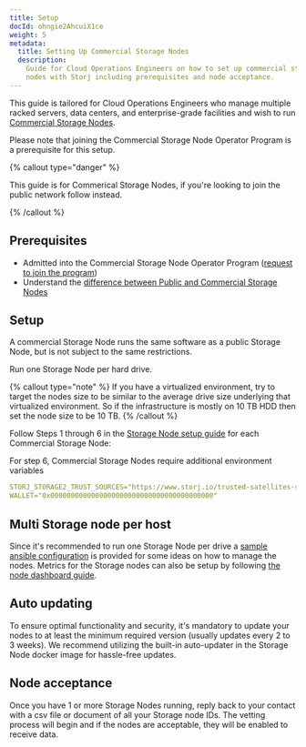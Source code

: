 ```yaml
---
title: Setup
docId: ohngie2AhcuiX1ce
weight: 5
metadata:
  title: Setting Up Commercial Storage Nodes
  description:
    Guide for Cloud Operations Engineers on how to set up commercial storage
    nodes with Storj including prerequisites and node acceptance.
---
```


This guide is tailored for Cloud Operations Engineers who manage multiple racked servers, data centers, and enterprise-grade facilities and wish to run [Commercial Storage Nodes](docId:eisoh4oa2uRaac1n).

Please note that joining the Commercial Storage Node Operator Program is a prerequisite for this setup.

{% callout type="danger" %}

This guide is for Commerical Storage Nodes, if you're looking to join the public network follow [](docId:kjMiGo7HTr4v_qwD5Iqc7) instead.

{% /callout %}

## Prerequisites

- Admitted into the Commercial Storage Node Operator Program ([request to join the program](https://www.storj.io/partners/commercial-nodes))
- Understand the [difference between Public and Commercial Storage Nodes](docId:eisoh4oa2uRaac1n#how-does-it-compare-to-the-public-network)

## Setup

A commercial Storage Node runs the same software as a public Storage Node, but is not subject to the same restrictions.

Run one Storage Node per hard drive.

{% callout type="note" %}
If you have a virtualized environment, try to target the nodes size to be similar to the average drive size underlying that virtualized environment. So if the infrastructure is mostly on 10 TB HDD then set the node size to be 10 TB.
{% /callout %}

Follow Steps 1 through 6 in the [Storage Node setup guide](docId:kjMiGo7HTr4v_qwD5Iqc7) for each Commercial Storage Node:

[](docId:hbCGTv1ZLLR2-kpSaGEXw)

[](docId:v-fUvPqySvUwTMF-od6hD)

[](docId:y0jltT-HzKPmDefi532sd)

[](docId:owZeAc56KSDnUzDhsBfB8)

[](docId:aT6VAB297OWLd4vqeXxf5)

[](docId:XC--4Jtp1o309gbWFOHPn)

For step 6, Commercial Storage Nodes require additional environment variables

```yaml
STORJ_STORAGE2_TRUST_SOURCES="https://www.storj.io/trusted-satellites-soc2"
WALLET="0x0000000000000000000000000000000000000000"
```

## Multi Storage node per host

Since it's recommended to run one Storage Node per drive a [sample ansible configuration](docId:aiwee4RieY4cooMa) is provided for some ideas on how to manage the nodes. Metrics for the Storage nodes can also be setup by following [the node dashboard guide](docId:eCupaiZizohpah7I).

## Auto updating

To ensure optimal functionality and security, it's mandatory to update your nodes to at least the minimum required version (usually updates every 2 to 3 weeks). We recommend utilizing the built-in auto-updater in the Storage Node docker image for hassle-free updates.

## Node acceptance

Once you have 1 or more Storage Nodes running, reply back to your contact with a csv file or document of all your Storage node IDs. The vetting process will begin and if the nodes are acceptable, they will be enabled to receive data.
